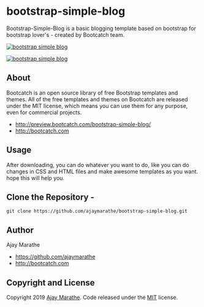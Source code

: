 # bootstrap-simple-blog
Bootstrap-Simple-Blog is a basic blogging template based on bootstrap for bootstrap lover's - created by Bootcatch team.

[![bootstrap simple blog](http://preview.bootcatch.com/bootstrap-simple-blog/img/blog.png)](http://preview.bootcatch.com/bootstrap-simple-blog/)

[![bootstrap simple blog](http://preview.bootcatch.com/bootstrap-simple-blog/img/blog-post.png)](http://preview.bootcatch.com/bootstrap-simple-blog/)


## About

Bootcatch is an open source library of free Bootstrap templates and themes. All of the free templates and themes on Bootcatch are released under the MIT license, which means you can use them for any purpose, even for commercial projects.

* http://preview.bootcatch.com/bootstrap-simple-blog/
* http://bootcatch.com

## Usage

After downloading, you can do whatever you want to do, like you can do changes in CSS and HTML files and make awesome templates as you want.
hope this will help you.

## Clone the Repository -

`git clone https://github.com/ajaymarathe/bootstrap-simple-blog.git  `

## Author

Ajay Marathe

+ https://github.com/ajaymarathe
+ http://bootcatch.com

## Copyright and License

Copyright 2019 [Ajay Marathe](https://github.com/ajaymarathe). Code released under the [MIT](https://github.com/ajaymarathe/bootstrap-simple-blog/blob/master/LICENSE) license.
